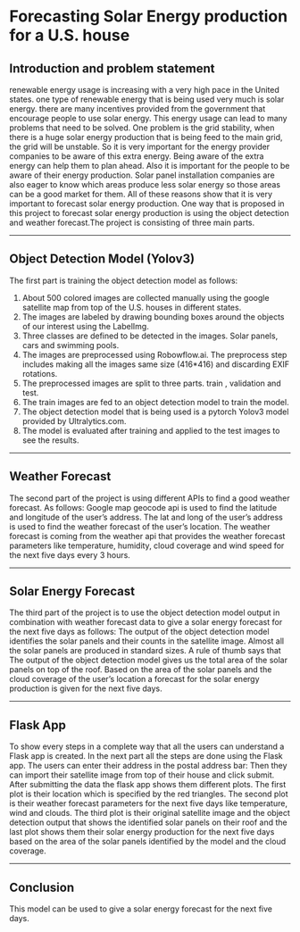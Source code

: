 # Forecasting Solar Energy production for a U.S. house

## Introduction and problem statement 

  
renewable energy usage is increasing with a very high pace in the United states. one type of renewable energy that is being used very much is solar energy. there are many incentives provided from the government that encourage people to use solar energy. This energy usage can lead to many problems that need to be solved. One problem is the grid stability, when there is a huge solar energy production that is being feed to the main grid, the grid will be unstable. So it is very important for the energy provider companies to be aware of this extra energy. Being aware of the extra energy can help them to plan ahead. Also it is important for the people to be aware of their energy production. Solar panel installation companies are also eager to know which areas produce less solar energy so those areas can be a good market for them. All of these reasons show that it is very important to forecast solar energy production.
One way that is proposed  in this project to forecast solar energy production is using the object detection and weather forecast.The project is consisting of three main parts.  


---
## Object Detection Model (Yolov3)

The first part is training the object detection model as follows:
   1. About 500 colored images are collected manually using the google satellite map from top of the U.S. houses in different states.
   2. The images are labeled by drawing bounding boxes around the objects of our interest using the LabelImg.
   3. Three classes are defined to be detected in the images. Solar panels, cars and swimming pools.
   4. The images are preprocessed using Robowflow.ai. The preprocess step includes making all the images same size (416*416) and discarding EXIF rotations.
   5. The preprocessed images are split to three parts. train , validation and test.
   6. The train images are fed to an object detection model to train the model.
   7. The object detection model that is being used is a pytorch Yolov3 model provided by Ultralytics.com. 
   8. The model is evaluated after training and applied to the test images to see the results.



---

## Weather Forecast


The second part of the project is using different APIs to find a good weather forecast. As follows:
Google map geocode api is used to find the latitude and longitude of the user’s address.
The lat and long of the user’s address is used to find the weather forecast of the user’s location.
The weather forecast is coming from the weather api that provides the weather forecast parameters like temperature, humidity, cloud coverage and wind speed for the next five days every 3 hours.


---

## Solar Energy Forecast
The third part of the project is to use the object detection model output in combination with weather forecast data to give a solar energy forecast for the next five days as follows:
The output of the object detection model identifies the solar panels and their counts in the satellite image.
Almost all the solar panels are produced in standard sizes.
A rule of thumb says that 
The output of the object detection model gives us the total area of the solar panels on top of the roof.
Based on the area of the solar panels and the cloud coverage of the user’s location a forecast for the solar energy production is given for the next five days.

---


## Flask App


To show every steps in a complete way that all the users can understand a Flask app is created. In the next part all the steps are done using the Flask app. 
The users can enter their address in the postal address bar:
Then they can import their satellite image from top of their house and click submit.
After submitting the data the flask app shows them different plots. The first plot is their location which is specified by the red triangles. The second plot is their weather forecast parameters for the next five days like temperature, wind and clouds. The third plot is their original satellite image and the object detection output that shows the identified solar panels on their roof and the last plot shows them their solar energy production for the next five days based on the area of the solar panels identified by the model and the cloud coverage.


---



## Conclusion


This model can be used to give a solar energy forecast for the next five days. 

























